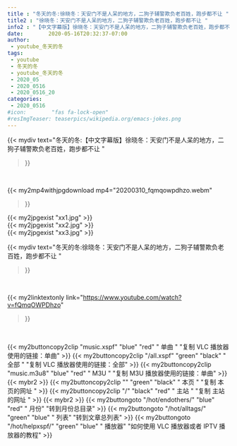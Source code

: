 ```yaml
---
title : "冬天的冬:徐晓冬：天安门不是人呆的地方，二狗子辅警欺负老百姓，跑步都不让 "
title2 : "徐晓冬：天安门不是人呆的地方，二狗子辅警欺负老百姓，跑步都不让 "
info2 : "【中文字幕版】徐晓冬：天安门不是人呆的地方，二狗子辅警欺负老百姓，跑步都不让 "
date:        2020-05-16T20:32:37-07:00
author:
 - youtube_冬天的冬
tags:
 - youtube
 - 冬天的冬
 - youtube_冬天的冬
 - 2020_05
 - 2020_0516
 - 2020_0516_20
categories:
 - 2020_0516
#icon:        "fas fa-lock-open"
#resImgTeaser: teaserpics/wikipedia.org/emacs-jokes.png
---
```


{{< mydiv text="冬天的冬:【中文字幕版】徐晓冬：天安门不是人呆的地方，二狗子辅警欺负老百姓，跑步都不让 "
>}}
<br>


{{< my2mp4withjpgdownload mp4="20200310_fqmqowpdhzo.webm"
>}}

{{< my2jpgexist "xx1.jpg" >}}<br>
{{< my2jpgexist "xx2.jpg" >}}<br>
{{< my2jpgexist "xx3.jpg" >}}<br>



{{< mydiv text="冬天的冬:徐晓冬：天安门不是人呆的地方，二狗子辅警欺负老百姓，跑步都不让 "
>}}
<br>

{{< my2linktextonly link="https://www.youtube.com/watch?v=fQmqOWPDhzo"
>}}


<br>

{{< my2buttoncopy2clip "music.xspf"        "blue"   "red"    " 单曲 "  "复制 VLC 播放器使用的链接：单曲" >}} {{< my2buttoncopy2clip "/all.xspf"         "green"  "black"  " 全部 "  "复制 VLC 播放器使用的链接：全部" >}} {{< my2buttoncopy2clip "music.m3u8"        "blue"   "red"    " M3U  "    "复制 M3U 播放器使用的链接：单曲" >}} {{< mybr2 >}} {{< my2buttoncopy2clip ""                  "green"  "black"  " 本页 "    "复制 本页的网址 " >}} {{< my2buttoncopy2clip "/"                 "black"  "red"    " 主站 "    "复制 主站的网址 " >}} {{< mybr2 >}} {{< my2buttongoto      "/hot/endothers/"   "blue"   "red"    " 月份"   "转到月份总目录" >}} {{< my2buttongoto      "/hot/alltags/"     "green"  "blue"   " 列表"   "转到文章总列表" >}} {{< my2buttongoto      "/hot/helpxspf/"    "green"  "blue"   " 播放器" "如何使用 VLC 播放器或者 IPTV 播放器的教程" >}} 
